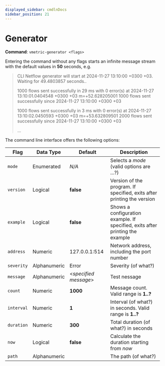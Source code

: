 ```yaml
---
displayed_sidebar: cmdlnDocs
sidebar_position: 21
---
```


# Generator

**Command**: `vmetric-generator <flags>`

Entering the command without any flags starts an infinite message stream with the default values in **50** seconds, e.g.

> CLI
> Netflow generator will start at 2024-11-27 13:10:00 +0300 +03.
> Waiting for 49.4803857 seconds..
>
> 1000 flows sent successfully in 29 ms with 0 error(s) at 2024-11-27 13:10:01.0404548 +0300 +03 m=+52.628205001
> 1000 flows sent successfully since 2024-11-27 13:10:00 +0300 +03
>
> 1000 flows sent successfully in 3 ms with 0 error(s) at 2024-11-27 13:10:02.0450593 +0300 +03 m=+53.632809501
> 2000 flows sent successfully since 2024-11-27 13:10:00 +0300 +03
>
> ...

The command line interface offers the following options:

|Flag|Data Type|Default|Description|
|---|---|---|---|
|`mode`|Enumerated|_N/A_|Selects a _mode_ (valid options are ...?)|
|`version`|Logical|**false**|Version of the program. If specified, exits after printing the version|
|`example`|Logical|**false**|Shows a configuration example. If specified, exits after printing the example|
|`address`|Numeric|127.0.0.1:514|Network address, including the port number|
|`severity`|Alphanumeric|Error|Severity (of what?)|
|`message`|Alphanumeric|&lt;_specified message_&gt;|Test nessage|
|`count`|Numeric|**1000**|Message count. Valid range is **1..?**|
|`interval`|Numeric|**1**|Interval (of what?) in seconds. Valid range is **1..?**|
|`duration`|Numeric|**300**|Total duration (of what?) in seconds|
|`now`|Logical|**false**|Calculate the duration starting from _now_|
|`path`|Alphanumeric||The path (of what?)|
